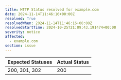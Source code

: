 ```yaml
---
title: HTTP Status resolved for example.com
date: 2024-11-14T11:46:16+00:00Z
resolved: True
resolvedWhen: 2024-11-14T11:46:16+00:00Z
resolvedStartTime: 2024-10-25T21:09:43.191474+00:00
severity: notice
affected:
  - example.com
section: issue
---
```


| Expected Statuses | Actual Status  |
|-------------------|----------------|
| 200, 301, 302 | 200 |
